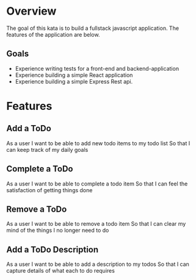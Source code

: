 # Overview

The goal of this kata is to build a fullstack javascript application.
The features of the application are below.

## Goals

- Experience writing tests for a front-end and backend-application
- Experience building a simple React application
- Experience building a simple Express Rest api.

# Features

## Add a ToDo

As a user 
I want to be able to add new todo items to my todo list
So that I can keep track of my daily goals

## Complete a ToDo

As a user
I want to be able to complete a todo item
So that I can feel the satisfaction of getting things done

## Remove a ToDo

As a user
I want to be able to remove a todo item
So that I can clear my mind of the things I no longer need to do

## Add a ToDo Description

As a user
I want to be able to add a description to my todos
So that I can capture details of what each to do requires
